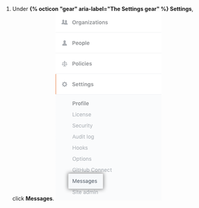 1. Under **{% octicon "gear" aria-label="The Settings gear" %} Settings**, click **Messages**.
  ![Messages tab in the enterprise settings sidebar](/assets/images/enterprise/business-accounts/settings-messages-tab.png)
